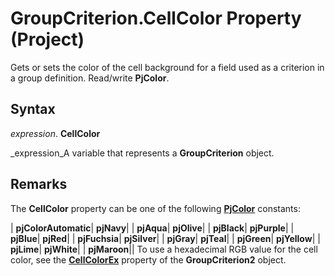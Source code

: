 
# GroupCriterion.CellColor Property (Project)

Gets or sets the color of the cell background for a field used as a criterion in a group definition. Read/write  **PjColor**. 


## Syntax

 _expression_. **CellColor**

 _expression_A variable that represents a  **GroupCriterion** object.


## Remarks

The  **CellColor** property can be one of the following **[PjColor](46108cf5-1e35-9774-b424-6c84223d9aac.md)** constants:



| **pjColorAutomatic**| **pjNavy**|
| **pjAqua**| **pjOlive**|
| **pjBlack**| **pjPurple**|
| **pjBlue**| **pjRed**|
| **pjFuchsia**| **pjSilver**|
| **pjGray**| **pjTeal**|
| **pjGreen**| **pjYellow**|
| **pjLime**| **pjWhite**|
| **pjMaroon**||
To use a hexadecimal RGB value for the cell color, see the  **[CellColorEx](7078cdff-c17b-8e56-f667-04e467b54d62.md)** property of the **GroupCriterion2** object.

